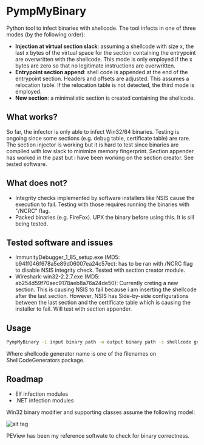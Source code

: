 # PympMyBinary


Python tool to infect binaries with shellcode. The tool infects in one of three modes (by the following order):
* **Injection at virtual section slack**: assuming a shellcode with size x, the last x bytes of the virtual space for the section containing the entrypoint are overwritten with the shellcode. This mode is only employed if the x bytes are zero so that no legitimate instructions are overwritten.
*  **Entrypoint section append**: shell code is appended at the end of the entrypoint section. Headers and offsets are adjusted. This assumes a relocation table. If the relocation table is not detected, the third mode is employed.
* **New section**: a minimalistic section is created containing the shellcode.



## What works?
So far, the infector is only able to infect Win32/64 binaries. Testing is ongoing since some sections (e.g. debug table, certificate table) are rare. The section injector is working but it is hard to test since binaries are compiled with low slack to minimize memory fingerprint. Section appender has worked in the past but i have been working on the section creator. See tested software.

## What does not?
* Integrity checks implemented by software installers like NSIS cause the execution to fail. Testing with those requires running the binaries with "/NCRC" flag. 
* Packed binaries (e.g. FireFox). UPX the binary before using this. It is sill being tested.

## Tested software and issues
* ImmunityDebugger_1_85_setup.exe (MD5: b94ff046f678a5e89d06007ea24c57ec): has to be ran with /NCRC flag to disable NSIS integrity check. Tested with section creator module.
* Wireshark-win32-2.2.7.exe (MD5: ab254d59f70aec9178aeb8a76a24de50): Currently creting a new section. This is causing NSIS to fail because i am inserting the shellcode after the last section. However, NSIS has Side-by-side configurations between the last section and the certificate table which is causing the installer to fail. Will test with section appender.


## Usage
```bash
PympMyBinary -i input binary path -o output binary path -s shellcode generator name
```
Where shellcode generator name is one of the filenames on ShellCodeGenerators package.

## Roadmap
* Elf infection modules
* .NET infection modules


Win32 binary modifier and supporting classes assume the following model:

![alt tag](https://upload.wikimedia.org/wikipedia/commons/1/1b/Portable_Executable_32_bit_Structure_in_SVG_fixed.svg)




PEView has been my reference softwate to check for binary correctness.
